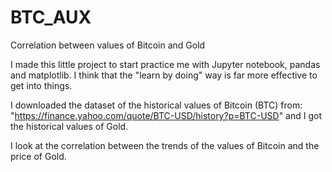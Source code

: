 # BTC_AUX
Correlation between values of Bitcoin and Gold

I made this little project to start practice me with Jupyter notebook, pandas and matplotlib. I think that the "learn by doing" way is far more effective to get into things.

I downloaded the dataset of the historical values of Bitcoin (BTC) from: "https://finance.yahoo.com/quote/BTC-USD/history?p=BTC-USD" and I got the historical values of Gold.

I look at the correlation between the trends of the values of Bitcoin and the price of Gold.

